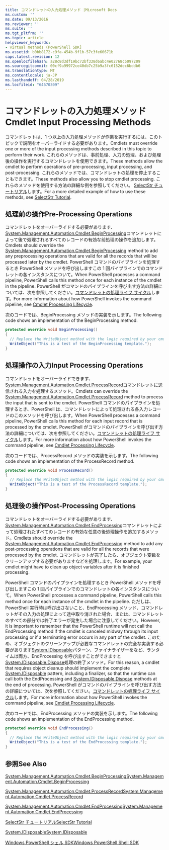```yaml
---
title: コマンドレットの入力処理メソッド |Microsoft Docs
ms.custom: ''
ms.date: 09/13/2016
ms.reviewer: ''
ms.suite: ''
ms.tgt_pltfrm: ''
ms.topic: article
helpviewer_keywords:
- virtual methods (PowerShell SDK]
ms.assetid: b0bb8172-c9fa-454b-9f1b-57c3fe60671b
caps.latest.revision: 12
ms.openlocfilehash: a28c8d3df19bc72bf338d6abc4e02768c5097209
ms.sourcegitcommit: 00cf9a99972ce40db7c25b9a3fc6152dec6bddb6
ms.translationtype: MT
ms.contentlocale: ja-JP
ms.lasthandoff: 04/28/2019
ms.locfileid: "64670309"
---
```

# <a name="cmdlet-input-processing-methods"></a><span data-ttu-id="f5f2a-102">コマンドレットの入力処理メソッド</span><span class="sxs-lookup"><span data-stu-id="f5f2a-102">Cmdlet Input Processing Methods</span></span>

<span data-ttu-id="f5f2a-103">コマンドレットは、1 つ以上の入力処理メソッドが作業を実行するには、このトピックで説明をオーバーライドする必要があります。</span><span class="sxs-lookup"><span data-stu-id="f5f2a-103">Cmdlets must override one or more of the input processing methods described in this topic to perform their work.</span></span>
<span data-ttu-id="f5f2a-104">これらのメソッドは、事前処理、入力の処理、および処理後の操作を実行するコマンドレットを使用できます。</span><span class="sxs-lookup"><span data-stu-id="f5f2a-104">These methods allow the cmdlet to perform operations of pre-processing, input processing, and post-processing.</span></span>
<span data-ttu-id="f5f2a-105">これらのメソッドでは、コマンドレットの処理を停止することもできます。</span><span class="sxs-lookup"><span data-stu-id="f5f2a-105">These methods also allow you to stop cmdlet processing.</span></span>
<span data-ttu-id="f5f2a-106">これらのメソッドを使用する方法の詳細な例を参照してください。 [SelectStr チュートリアル](selectstr-tutorial.md)します。</span><span class="sxs-lookup"><span data-stu-id="f5f2a-106">For a more detailed example of how to use these methods, see [SelectStr Tutorial](selectstr-tutorial.md).</span></span>

## <a name="pre-processing-operations"></a><span data-ttu-id="f5f2a-107">処理前の操作</span><span class="sxs-lookup"><span data-stu-id="f5f2a-107">Pre-Processing Operations</span></span>

<span data-ttu-id="f5f2a-108">コマンドレットをオーバーライドする必要があります、 [System.Management.Automation.Cmdlet.BeginProcessing](/dotnet/api/System.Management.Automation.Cmdlet.BeginProcessing)コマンドレットによって後で処理されるすべてのレコードの有効な前処理の操作を追加します。</span><span class="sxs-lookup"><span data-stu-id="f5f2a-108">Cmdlets should override the [System.Management.Automation.Cmdlet.BeginProcessing](/dotnet/api/System.Management.Automation.Cmdlet.BeginProcessing) method to add any preprocessing operations that are valid for all the records that will be processed later by the cmdlet.</span></span>
<span data-ttu-id="f5f2a-109">PowerShell コマンドのパイプラインを処理するとき PowerShell メソッドを呼び出しますこの 1 回パイプラインでのコマンドレットの各インスタンスについて。</span><span class="sxs-lookup"><span data-stu-id="f5f2a-109">When PowerShell processes a command pipeline, PowerShell calls this method once for each instance of the cmdlet in the pipeline.</span></span>
<span data-ttu-id="f5f2a-110">PowerShell がコマンドのパイプラインを呼び出す方法の詳細については、次を参照してください。[コマンドレットの処理ライフ サイクル](/previous-versions/ms714429(v=vs.85))します。</span><span class="sxs-lookup"><span data-stu-id="f5f2a-110">For more information about how PowerShell invokes the command pipeline, see [Cmdlet Processing Lifecycle](/previous-versions/ms714429(v=vs.85)).</span></span>

<span data-ttu-id="f5f2a-111">次のコードでは、BeginProcessing メソッドの実装を示します。</span><span class="sxs-lookup"><span data-stu-id="f5f2a-111">The following code shows an implementation of the BeginProcessing method.</span></span>

```csharp
protected override void BeginProcessing()
{
  // Replace the WriteObject method with the logic required by your cmdlet.
  WriteObject("This is a test of the BeginProcessing template.");
}
```

## <a name="input-processing-operations"></a><span data-ttu-id="f5f2a-112">処理操作の入力</span><span class="sxs-lookup"><span data-stu-id="f5f2a-112">Input Processing Operations</span></span>

<span data-ttu-id="f5f2a-113">コマンドレットをオーバーライドできます、 [System.Management.Automation.Cmdlet.ProcessRecord](/dotnet/api/System.Management.Automation.Cmdlet.ProcessRecord)コマンドレットに送信される入力を処理するメソッド。</span><span class="sxs-lookup"><span data-stu-id="f5f2a-113">Cmdlets can override the [System.Management.Automation.Cmdlet.ProcessRecord](/dotnet/api/System.Management.Automation.Cmdlet.ProcessRecord) method to process the input that is sent to the cmdlet.</span></span>
<span data-ttu-id="f5f2a-114">PowerShell コマンドのパイプラインを処理するとき、PowerShell は、コマンドレットによって処理される各入力レコードのこのメソッドを呼び出します。</span><span class="sxs-lookup"><span data-stu-id="f5f2a-114">When PowerShell processes a command pipeline, PowerShell calls this method for each input record that is processed by the cmdlet.</span></span>
<span data-ttu-id="f5f2a-115">PowerShell がコマンドのパイプラインを呼び出す方法の詳細については、次を参照してください。[コマンドレットの処理ライフ サイクル](/previous-versions/ms714429(v=vs.85))します。</span><span class="sxs-lookup"><span data-stu-id="f5f2a-115">For more information about how PowerShell invokes the command pipeline, see [Cmdlet Processing Lifecycle](/previous-versions/ms714429(v=vs.85)).</span></span>

<span data-ttu-id="f5f2a-116">次のコードでは、ProcessRecord メソッドの実装を示します。</span><span class="sxs-lookup"><span data-stu-id="f5f2a-116">The following code shows an implementation of the ProcessRecord method.</span></span>

```csharp
protected override void ProcessRecord()
{
  // Replace the WriteObject method with the logic required by your cmdlet.
  WriteObject("This is a test of the ProcessRecord template.");
}
```

## <a name="post-processing-operations"></a><span data-ttu-id="f5f2a-117">処理後の操作</span><span class="sxs-lookup"><span data-stu-id="f5f2a-117">Post-Processing Operations</span></span>

<span data-ttu-id="f5f2a-118">コマンドレットをオーバーライドする必要があります、 [System.Management.Automation.Cmdlet.EndProcessing](/dotnet/api/System.Management.Automation.Cmdlet.EndProcessing)コマンドレットによって処理されたすべてのレコードの有効な任意の後処理操作を追加するメソッド。</span><span class="sxs-lookup"><span data-stu-id="f5f2a-118">Cmdlets should override the [System.Management.Automation.Cmdlet.EndProcessing](/dotnet/api/System.Management.Automation.Cmdlet.EndProcessing) method to add any post-processing operations that are valid for all the records that were processed by the cmdlet.</span></span>
<span data-ttu-id="f5f2a-119">コマンドレットが完了したら、オブジェクト変数をクリーンアップする必要がありますなどを処理します。</span><span class="sxs-lookup"><span data-stu-id="f5f2a-119">For example, your cmdlet might have to clean up object variables after it is finished processing.</span></span>

<span data-ttu-id="f5f2a-120">PowerShell コマンドのパイプラインを処理するとき PowerShell メソッドを呼び出しますこの 1 回パイプラインでのコマンドレットの各インスタンスについて。</span><span class="sxs-lookup"><span data-stu-id="f5f2a-120">When PowerShell processes a command pipeline, PowerShell calls this method once for each instance of the cmdlet in the pipeline.</span></span>
<span data-ttu-id="f5f2a-121">ただしは、PowerShell 実行時は呼び出さないこと、EndProcessing メソッド、コマンドレットがその入力の処理によって途中取り消された場合、または、コマンドレットのすべての部分では終了エラーが発生した場合に注意してください。</span><span class="sxs-lookup"><span data-stu-id="f5f2a-121">However, it is important to remember that the PowerShell runtime will not call the EndProcessing method if the cmdlet is canceled midway through its input processing or if a terminating error occurs in any part of the cmdlet.</span></span>
<span data-ttu-id="f5f2a-122">このため、オブジェクトのクリーンアップが必要なコマンドレットの完全な実装する必要があります[System.IDisposable](/dotnet/api/System.IDisposable)パターン、ファイナライザーをなど、ランタイムは両方、EndProcessing を呼び出すことができますと[System.IDisposable.Dispose](/dotnet/api/System.IDisposable.Dispose)処理の終了メソッド。</span><span class="sxs-lookup"><span data-stu-id="f5f2a-122">For this reason, a cmdlet that requires object cleanup should implement the complete [System.IDisposable](/dotnet/api/System.IDisposable) pattern, including a finalizer, so that the runtime can call both the EndProcessing and [System.IDisposable.Dispose](/dotnet/api/System.IDisposable.Dispose) methods at the end of processing.</span></span>
<span data-ttu-id="f5f2a-123">PowerShell がコマンドのパイプラインを呼び出す方法の詳細については、次を参照してください。[コマンドレットの処理ライフ サイクル](/previous-versions/ms714429(v=vs.85))します。</span><span class="sxs-lookup"><span data-stu-id="f5f2a-123">For more information about how PowerShell invokes the command pipeline, see [Cmdlet Processing Lifecycle](/previous-versions/ms714429(v=vs.85)).</span></span>

<span data-ttu-id="f5f2a-124">次のコードでは、EndProcessing メソッドの実装を示します。</span><span class="sxs-lookup"><span data-stu-id="f5f2a-124">The following code shows an implementation of the EndProcessing method.</span></span>

```csharp
protected override void EndProcessing()
{
  // Replace the WriteObject method with the logic required by your cmdlet.
  WriteObject("This is a test of the EndProcessing template.");
}
```

## <a name="see-also"></a><span data-ttu-id="f5f2a-125">参照</span><span class="sxs-lookup"><span data-stu-id="f5f2a-125">See Also</span></span>

[<span data-ttu-id="f5f2a-126">System.Management.Automation.Cmdlet.BeginProcessing</span><span class="sxs-lookup"><span data-stu-id="f5f2a-126">System.Management.Automation.Cmdlet.BeginProcessing</span></span>](/dotnet/api/System.Management.Automation.Cmdlet.BeginProcessing)

[<span data-ttu-id="f5f2a-127">System.Management.Automation.Cmdlet.ProcessRecord</span><span class="sxs-lookup"><span data-stu-id="f5f2a-127">System.Management.Automation.Cmdlet.ProcessRecord</span></span>](/dotnet/api/System.Management.Automation.Cmdlet.ProcessRecord)

[<span data-ttu-id="f5f2a-128">System.Management.Automation.Cmdlet.EndProcessing</span><span class="sxs-lookup"><span data-stu-id="f5f2a-128">System.Management.Automation.Cmdlet.EndProcessing</span></span>](/dotnet/api/System.Management.Automation.Cmdlet.EndProcessing)

[<span data-ttu-id="f5f2a-129">SelectStr チュートリアル</span><span class="sxs-lookup"><span data-stu-id="f5f2a-129">SelectStr Tutorial</span></span>](selectstr-tutorial.md)

[<span data-ttu-id="f5f2a-130">System.IDisposable</span><span class="sxs-lookup"><span data-stu-id="f5f2a-130">System.IDisposable</span></span>](/dotnet/api/System.IDisposable)

[<span data-ttu-id="f5f2a-131">Windows PowerShell シェル SDK</span><span class="sxs-lookup"><span data-stu-id="f5f2a-131">Windows PowerShell Shell SDK</span></span>](../windows-powershell-reference.md)
